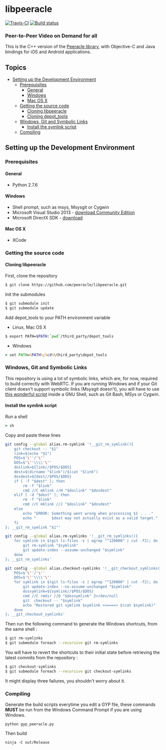 # libpeeracle

[![Travis-CI](https://travis-ci.org/peeracle/libpeeracle.svg)](https://travis-ci.org/peeracle/libpeeracle) [![Build status](https://ci.appveyor.com/api/projects/status/a5pf8w7c60vssv5c?svg=true)](https://ci.appveyor.com/project/aisouard/libpeeracle)

### Peer-to-Peer Video on Demand for all

This is the C++ version of the [Peeracle library](https://github.com/peeracle/peeracle),
with Objective-C and Java bindings for iOS and Android applications.

## Topics

* [Setting up the Development Environment](#setting-up-the-development-environment)
  * [Prerequisites](#prerequisites)
    * [General](#general)
    * [Windows](#windows)
    * [Mac OS X](#mac-os-x)
  * [Getting the source code](#getting-the-source-code)
    * [Cloning libpeeracle](#cloning-libpeeracle)
    * [Cloning depot_tools](#cloning-depot_tools)
  * [Windows, Git and Symbolic Links](#windows-git-and-symbolic-links)
    * [Install the symlink script](#install-the-symlink-script)
  * [Compiling](#compiling)

## Setting up the Development Environment

### Prerequisites

#### General
- Python 2.7.6

#### Windows
- Shell prompt, such as msys, Msysgit or Cygwin
- Microsoft Visual Studio 2013 - [download Community Edition](https://www.visualstudio.com/en-us/products/visual-studio-community-vs.aspx)
- Microsoft DirectX SDK - [download](https://www.microsoft.com/en-us/download/details.aspx?id=6812)

#### Mac OS X
- XCode

### Getting the source code

#### Cloning libpeeracle

First, clone the repository

```bash
$ git clone https://github.com/peeracle/libpeeracle.git
```

Init the submodules

```bash
$ git submodule init
$ git submodule update
```

Add depot_tools to your PATH environment variable

- Linux, Mac OS X
```bash
$ export PATH=$PATH:`pwd`/third_party/depot_tools
```

- Windows
```cmd
> set PATH=%PATH%;%cd%\third_party\depot_tools
```

### Windows, Git and Symbolic Links

This repository is using a lot of symbolic links, which are, for now, required
to build correctly with WebRTC. If you are running Windows and if your Git client doesn't support symbolic
links (Msysgit doesn't), you will have to use [this wonderful script](http://stackoverflow.com/a/16754068) inside
a GNU Shell, such as Git Bash, MSys or Cygwin.

#### Install the symlink script

Run a shell

```cmd
> sh
```

Copy and paste these lines

```bash
git config --global alias.rm-symlink '!__git_rm_symlink(){
    git checkout -- "$1"
    link=$(echo "$1")
    POS=$'\''/'\''
    DOS=$'\''\\\\'\''
    doslink=${link//$POS/$DOS}
    dest=$(dirname "$link")/$(cat "$link")
    dosdest=${dest//$POS/$DOS}
    if [ -f "$dest" ]; then
        rm -f "$link"
        cmd //C mklink //H "$doslink" "$dosdest"
    elif [ -d "$dest" ]; then
        rm -f "$link"
        cmd //C mklink //J "$doslink" "$dosdest"
    else
        echo "ERROR: Something went wrong when processing $1 . . ."
        echo "       $dest may not actually exist as a valid target."
    fi
}; __git_rm_symlink "$1"'

git config --global alias.rm-symlinks '!__git_rm_symlinks(){
    for symlink in $(git ls-files -s | egrep "^120000" | cut -f2); do
        git rm-symlink "$symlink"
        git update-index --assume-unchanged "$symlink"
    done
}; __git_rm_symlinks'

git config --global alias.checkout-symlinks '!__git_checkout_symlinks(){
    POS=$'\''/'\''
    DOS=$'\''\\\\'\''
    for symlink in $(git ls-files -s | egrep "^120000" | cut -f2); do
        git update-index --no-assume-unchanged "$symlink"
        dossymlink=${symlink//$POS/$DOS}
        cmd //C rmdir //Q "$dossymlink" 2>/dev/null
        git  checkout -- "$symlink"
        echo "Restored git symlink $symlink <<===>> $(cat $symlink)"
    done
}; __git_checkout_symlinks'
```

Then run the following command to generate the Windows shortcuts, from the
same shell :

```bash
$ git rm-symlinks
$ git submodule foreach --recursive git rm-symlinks
```

You will have to revert the shortcuts to their initial state before retrieving
the latest commits from the repository :

```bash
$ git checkout-symlinks
$ git submodule foreach --recursive git checkout-symlinks
```

It might display three failures, you shouldn't worry about it.

### Compiling

Generate the build scripts everytime you edit a GYP file, these commands
**MUST** be run from the Windows Command Prompt if you are using Windows.

```
python gyp_peeracle.py
```

Then build

```
ninja -C out/Release
```
